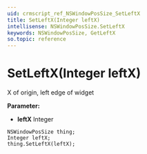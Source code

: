 ```yaml
---
uid: crmscript_ref_NSWindowPosSize_SetLeftX
title: SetLeftX(Integer leftX)
intellisense: NSWindowPosSize.SetLeftX
keywords: NSWindowPosSize, GetLeftX
so.topic: reference
---
```


# SetLeftX(Integer leftX)

X of origin, left edge of widget

**Parameter:** 
* **leftX** Integer

```crmscript
NSWindowPosSize thing;
Integer leftX;
thing.SetLeftX(leftX);
```

